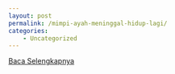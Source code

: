 ```yaml
---
layout: post
permalink: /mimpi-ayah-meninggal-hidup-lagi/
categories:
    - Uncategorized
---
```


[Baca Selengkapnya](/05)